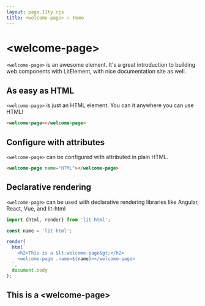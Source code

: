 ```yaml
---
layout: page.11ty.cjs
title: <welcome-page> ⌲ Home
---
```


# &lt;welcome-page>

`<welcome-page>` is an awesome element. It's a great introduction to building web components with LitElement, with nice documentation site as well.

## As easy as HTML

<section class="columns">
  <div>

`<welcome-page>` is just an HTML element. You can it anywhere you can use HTML!

```html
<welcome-page></welcome-page>
```

  </div>
  <div>

<welcome-page></welcome-page>

  </div>
</section>

## Configure with attributes

<section class="columns">
  <div>

`<welcome-page>` can be configured with attributed in plain HTML.

```html
<welcome-page name="HTML"></welcome-page>
```

  </div>
  <div>

<welcome-page name="HTML"></welcome-page>

  </div>
</section>

## Declarative rendering

<section class="columns">
  <div>

`<welcome-page>` can be used with declarative rendering libraries like Angular, React, Vue, and lit-html

```js
import {html, render} from 'lit-html';

const name = 'lit-html';

render(
  html`
    <h2>This is a &lt;welcome-page&gt;</h2>
    <welcome-page .name=${name}></welcome-page>
  `,
  document.body
);
```

  </div>
  <div>

<h2>This is a &lt;welcome-page&gt;</h2>
<welcome-page name="lit-html"></welcome-page>

  </div>
</section>
